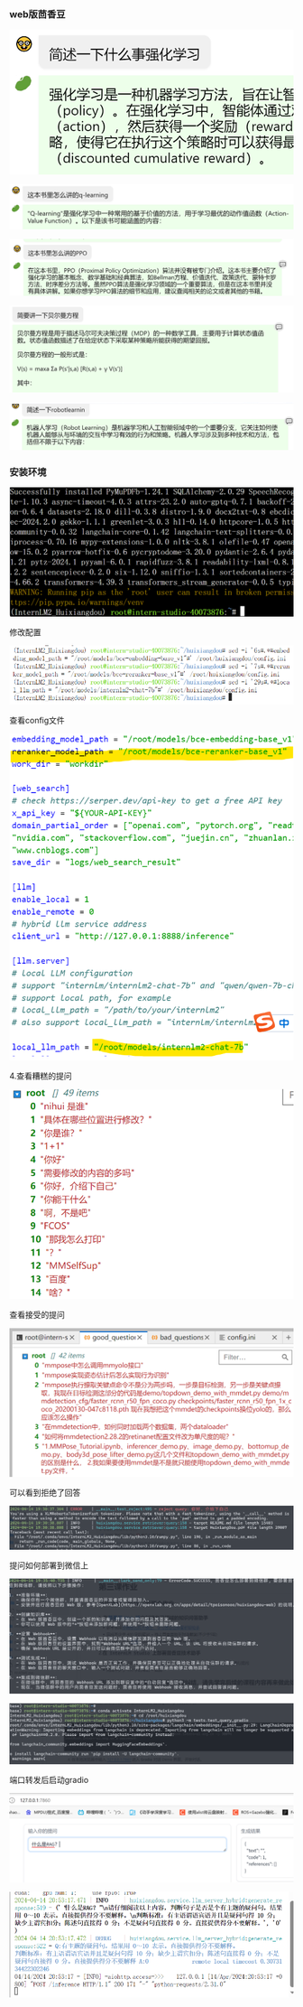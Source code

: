 ### web版茴香豆

![1713097818606](image/lecture3/1713097818606.png)

![1713097843683](image/lecture3/1713097843683.png)

![1713097859055](image/lecture3/1713097859055.png)

![1713097878661](image/lecture3/1713097878661.png)

![1713098047962](image/lecture3/1713098047962.png)

### 安装环境

![1713093237167](image/lecture3/1713093237167.png)

修改配置

![1713093464885](image/lecture3/1713093464885.png)

查看config文件

![1713093554619](image/lecture3/1713093554619.png)

4.查看糟糕的提问

![1713093700113](image/lecture3/1713093700113.png)

查看接受的提问

![1713093796565](image/lecture3/1713093796565.png)

可以看到拒绝了回答

![1713094257325](image/lecture3/1713094257325.png)

提问如何部署到微信上

![1713095632716](image/lecture3/1713095632716.png)

![1713098231441](image/lecture3/1713098231441.png)

端口转发后启动gradio

![1713099271345](image/lecture3/1713099271345.png)

![1713099258724](image/lecture3/1713099258724.png)
